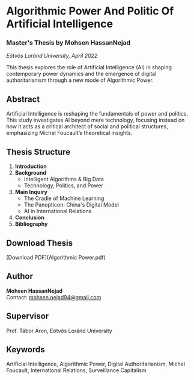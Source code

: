 # Algorithmic Power And Politic Of Artificial Intelligence

### Master's Thesis by Mohsen HassanNejad  
_Eötvös Loránd University, April 2022_

This thesis explores the role of Artificial Intelligence (AI) in shaping contemporary power dynamics and the emergence of digital authoritarianism through a new mode of Algorithmic Power.

## Abstract
Artificial Intelligence is reshaping the fundamentals of power and politics. This study investigates AI beyond mere technology, focusing instead on how it acts as a critical architect of social and political structures, emphasizing Michel Foucault’s theoretical insights.

## Thesis Structure
1. **Introduction**
2. **Background**
   - Intelligent Algorithms & Big Data
   - Technology, Politics, and Power
3. **Main Inquiry**
   - The Cradle of Machine Learning
   - The Panopticon: China's Digital Model
   - AI in International Relations
4. **Conclusion**
5. **Bibliography**

## Download Thesis
[Download PDF](Algorithmic Power.pdf)

## Author
**Mohsen HassanNejad**  
Contact: mohsen.nejad94@gmail.com

## Supervisor
Prof. Tábor Áron, Eötvös Loránd University  

## Keywords
Artificial Intelligence, Algorithmic Power, Digital Authoritarianism, Michel Foucault, International Relations, Surveillance Capitalism
